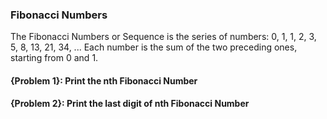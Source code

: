 ### Fibonacci Numbers
The Fibonacci Numbers or Sequence is the series of numbers:
  0, 1, 1, 2, 3, 5, 8, 13, 21, 34, ...
Each number is the sum of the two preceding ones, starting from 0 and 1.

#### {Problem 1}: Print the nth Fibonacci Number
#### {Problem 2}: Print the last digit of nth Fibonacci Number